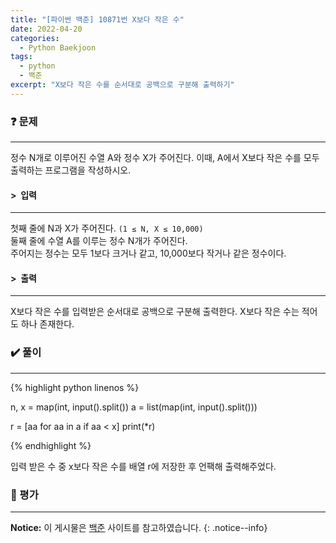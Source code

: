 ```yaml
---
title: "[파이썬 백준] 10871번 X보다 작은 수"
date: 2022-04-20
categories:
  - Python Baekjoon
tags:
  - python
  - 백준
excerpt: "X보다 작은 수를 순서대로 공백으로 구분해 출력하기"
---
```


### ❓ 문제

---

정수 N개로 이루어진 수열 A와 정수 X가 주어진다. 이때, A에서 X보다 작은 수를 모두 출력하는 프로그램을 작성하시오.<br>


#### > &nbsp;입력

---

첫째 줄에 N과 X가 주어진다. `(1 ≤ N, X ≤ 10,000)`<br>
둘째 줄에 수열 A를 이루는 정수 N개가 주어진다.<br>
주어지는 정수는 모두 1보다 크거나 같고, 10,000보다 작거나 같은 정수이다.<br>


#### > &nbsp;출력

---

X보다 작은 수를 입력받은 순서대로 공백으로 구분해 출력한다. X보다 작은 수는 적어도 하나 존재한다.<br>


### ✔️ 풀이

---

{% highlight python linenos %}

n, x = map(int, input().split())
a = list(map(int, input().split()))

r = [aa for aa in a if aa < x]
print(*r)

{% endhighlight %}

입력 받은 수 중 x보다 작은 수를 배열 r에 저장한 후 언팩해 출력해주었다.

### 💬 평가

---



**Notice:** 이 게시물은 [백준](https://www.acmicpc.net/problem/10871) 사이트를 참고하였습니다.
{: .notice--info}
